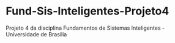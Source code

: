 # Fund-Sis-Inteligentes-Projeto4
Projeto 4 da disciplina Fundamentos de Sistemas Inteligentes - Universidade de Brasilia
